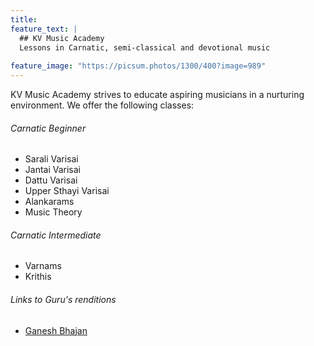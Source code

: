 ```yaml
---
title: 
feature_text: |
  ## KV Music Academy
  Lessons in Carnatic, semi-classical and devotional music
  
feature_image: "https://picsum.photos/1300/400?image=989"
---
```


KV Music Academy strives to educate aspiring musicians in a nurturing environment. We offer the following classes:

###### Carnatic Beginner

- Sarali Varisai
- Jantai Varisai
- Dattu Varisai
- Upper Sthayi Varisai
- Alankarams
- Music Theory



###### Carnatic Intermediate

- Varnams
- Krithis

###### Links to Guru's renditions
- [Ganesh Bhajan](https://youtu.be/4G8PK2wepaA)

